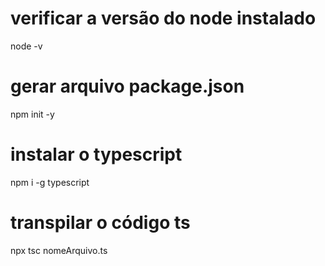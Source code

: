 # verificar a versão do node instalado
node -v

# gerar arquivo package.json
npm init -y 

# instalar o typescript
npm i -g typescript

# transpilar o código ts
npx tsc nomeArquivo.ts